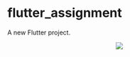 # flutter_assignment

A new Flutter project.

<p align="center" width="50" height="100"> <img src="app.gif"> </p>
